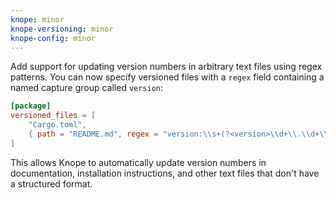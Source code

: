 ```yaml
---
knope: minor
knope-versioning: minor
knope-config: minor
---
```


Add support for updating version numbers in arbitrary text files using regex patterns. You can now specify versioned files with a `regex` field containing a named capture group called `version`:

```toml
[package]
versioned_files = [
    "Cargo.toml",
    { path = "README.md", regex = "version:\\s+(?<version>\\d+\\.\\d+\\.\\d+)" }
]
```

This allows Knope to automatically update version numbers in documentation, installation instructions, and other text files that don't have a structured format.
